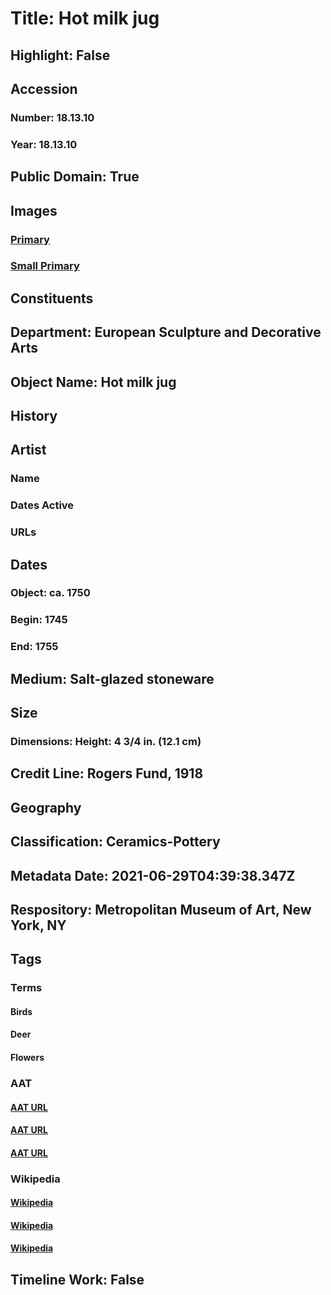 # Title: Hot milk jug
## Highlight: False
## Accession
### Number: 18.13.10
### Year: 18.13.10
## Public Domain: True
## Images
### [Primary](https://images.metmuseum.org/CRDImages/es/original/37992.jpg)
### [Small Primary](https://images.metmuseum.org/CRDImages/es/web-large/37992.jpg)
## Constituents
## Department: European Sculpture and Decorative Arts
## Object Name: Hot milk jug
## History
## Artist
### Name
### Dates Active
### URLs
## Dates
### Object: ca. 1750
### Begin: 1745
### End: 1755
## Medium: Salt-glazed stoneware
## Size
### Dimensions: Height: 4 3/4 in. (12.1 cm)
## Credit Line: Rogers Fund, 1918
## Geography
## Classification: Ceramics-Pottery
## Metadata Date: 2021-06-29T04:39:38.347Z
## Respository: Metropolitan Museum of Art, New York, NY
## Tags
### Terms
#### Birds
#### Deer
#### Flowers
### AAT
#### [AAT URL](http://vocab.getty.edu/page/aat/300266506)
#### [AAT URL](http://vocab.getty.edu/page/aat/300250308)
#### [AAT URL](http://vocab.getty.edu/page/aat/300132399)
### Wikipedia
#### [Wikipedia]()
#### [Wikipedia]()
#### [Wikipedia]()
## Timeline Work: False
